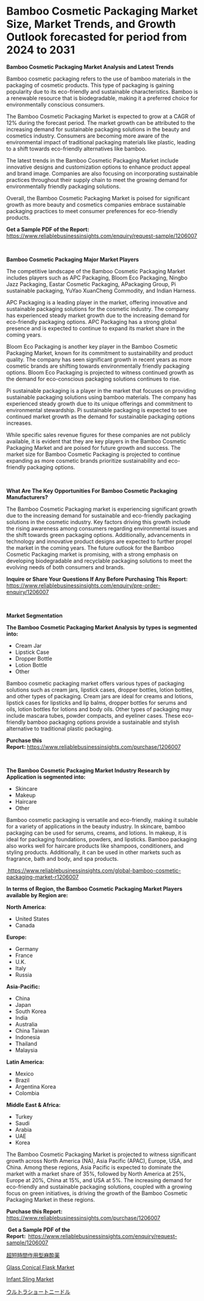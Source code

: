 <p><h1>Bamboo Cosmetic Packaging Market Size, Market Trends, and Growth Outlook forecasted for period from 2024 to 2031</h1></p><p><strong>Bamboo Cosmetic Packaging Market Analysis and Latest Trends</strong></p>
<p><p>Bamboo cosmetic packaging refers to the use of bamboo materials in the packaging of cosmetic products. This type of packaging is gaining popularity due to its eco-friendly and sustainable characteristics. Bamboo is a renewable resource that is biodegradable, making it a preferred choice for environmentally conscious consumers.</p><p>The Bamboo Cosmetic Packaging Market is expected to grow at a CAGR of 12% during the forecast period. The market growth can be attributed to the increasing demand for sustainable packaging solutions in the beauty and cosmetics industry. Consumers are becoming more aware of the environmental impact of traditional packaging materials like plastic, leading to a shift towards eco-friendly alternatives like bamboo.</p><p>The latest trends in the Bamboo Cosmetic Packaging Market include innovative designs and customization options to enhance product appeal and brand image. Companies are also focusing on incorporating sustainable practices throughout their supply chain to meet the growing demand for environmentally friendly packaging solutions.</p><p>Overall, the Bamboo Cosmetic Packaging Market is poised for significant growth as more beauty and cosmetics companies embrace sustainable packaging practices to meet consumer preferences for eco-friendly products.</p></p>
<p><strong>Get a Sample PDF of the Report:&nbsp;</strong> <a href="https://www.reliablebusinessinsights.com/enquiry/request-sample/1206007">https://www.reliablebusinessinsights.com/enquiry/request-sample/1206007</a></p>
<p>&nbsp;</p>
<p><strong>Bamboo Cosmetic Packaging Major Market Players</strong></p>
<p><p>The competitive landscape of the Bamboo Cosmetic Packaging Market includes players such as APC Packaging, Bloom Eco Packaging, Ningbo Jazz Packaging, Eastar Cosmetic Packaging, APackaging Group, Pi sustainable packaging, YuYao XuanCheng Commodity, and Indian Harness. </p><p>APC Packaging is a leading player in the market, offering innovative and sustainable packaging solutions for the cosmetic industry. The company has experienced steady market growth due to the increasing demand for eco-friendly packaging options. APC Packaging has a strong global presence and is expected to continue to expand its market share in the coming years.</p><p>Bloom Eco Packaging is another key player in the Bamboo Cosmetic Packaging Market, known for its commitment to sustainability and product quality. The company has seen significant growth in recent years as more cosmetic brands are shifting towards environmentally friendly packaging options. Bloom Eco Packaging is projected to witness continued growth as the demand for eco-conscious packaging solutions continues to rise.</p><p>Pi sustainable packaging is a player in the market that focuses on providing sustainable packaging solutions using bamboo materials. The company has experienced steady growth due to its unique offerings and commitment to environmental stewardship. Pi sustainable packaging is expected to see continued market growth as the demand for sustainable packaging options increases.</p><p>While specific sales revenue figures for these companies are not publicly available, it is evident that they are key players in the Bamboo Cosmetic Packaging Market and are poised for future growth and success. The market size for Bamboo Cosmetic Packaging is projected to continue expanding as more cosmetic brands prioritize sustainability and eco-friendly packaging options.</p></p>
<p>&nbsp;</p>
<p><strong>What Are The Key Opportunities For Bamboo Cosmetic Packaging Manufacturers?</strong></p>
<p><p>The Bamboo Cosmetic Packaging market is experiencing significant growth due to the increasing demand for sustainable and eco-friendly packaging solutions in the cosmetic industry. Key factors driving this growth include the rising awareness among consumers regarding environmental issues and the shift towards green packaging options. Additionally, advancements in technology and innovative product designs are expected to further propel the market in the coming years. The future outlook for the Bamboo Cosmetic Packaging market is promising, with a strong emphasis on developing biodegradable and recyclable packaging solutions to meet the evolving needs of both consumers and brands.</p></p>
<p><strong>Inquire or Share Your Questions If Any Before Purchasing This Report:</strong> <a href="https://www.reliablebusinessinsights.com/enquiry/pre-order-enquiry/1206007">https://www.reliablebusinessinsights.com/enquiry/pre-order-enquiry/1206007</a></p>
<p>&nbsp;</p>
<p><strong>Market Segmentation</strong></p>
<p><strong>The Bamboo Cosmetic Packaging Market Analysis by types is segmented into:</strong></p>
<p><ul><li>Cream Jar</li><li>Lipstick Case</li><li>Dropper Bottle</li><li>Lotion Bottle</li><li>Other</li></ul></p>
<p><p>Bamboo cosmetic packaging market offers various types of packaging solutions such as cream jars, lipstick cases, dropper bottles, lotion bottles, and other types of packaging. Cream jars are ideal for creams and lotions, lipstick cases for lipsticks and lip balms, dropper bottles for serums and oils, lotion bottles for lotions and body oils. Other types of packaging may include mascara tubes, powder compacts, and eyeliner cases. These eco-friendly bamboo packaging options provide a sustainable and stylish alternative to traditional plastic packaging.</p></p>
<p><strong>Purchase this Report:&nbsp;</strong><a href="https://www.reliablebusinessinsights.com/purchase/1206007">https://www.reliablebusinessinsights.com/purchase/1206007</a></p>
<p>&nbsp;</p>
<p><strong>The Bamboo Cosmetic Packaging Market Industry Research by Application is segmented into:</strong></p>
<p><ul><li>Skincare</li><li>Makeup</li><li>Haircare</li><li>Other</li></ul></p>
<p><p>Bamboo cosmetic packaging is versatile and eco-friendly, making it suitable for a variety of applications in the beauty industry. In skincare, bamboo packaging can be used for serums, creams, and lotions. In makeup, it is ideal for packaging foundations, powders, and lipsticks. Bamboo packaging also works well for haircare products like shampoos, conditioners, and styling products. Additionally, it can be used in other markets such as fragrance, bath and body, and spa products.</p></p>
<p><a href="https://www.reliablebusinessinsights.com/global-bamboo-cosmetic-packaging-market-r1206007">&nbsp;https://www.reliablebusinessinsights.com/global-bamboo-cosmetic-packaging-market-r1206007</a></p>
<p><strong>In terms of Region, the Bamboo Cosmetic Packaging Market Players available by Region are:</strong></p>
<p>
    <p> <strong> North America: </strong>
        <ul>
            <li>United States</li>
            <li>Canada</li>
        </ul>
        </p> 
    <p> <strong> Europe: </strong>
        <ul>
            <li>Germany</li>
            <li>France</li>
            <li>U.K.</li>
            <li>Italy</li>
            <li>Russia</li>
        </ul>
        </p> 
    <p> <strong> Asia-Pacific: </strong>
        <ul>
            <li>China</li>
            <li>Japan</li>
            <li>South Korea</li>
            <li>India</li>
            <li>Australia</li>
            <li>China Taiwan</li>
            <li>Indonesia</li>
            <li>Thailand</li>
            <li>Malaysia</li>
        </ul>
        </p> 
    <p> <strong> Latin America: </strong>
        <ul>
            <li>Mexico</li>
            <li>Brazil</li>
            <li>Argentina Korea</li>
            <li>Colombia</li>
        </ul>
        </p> 
    <p> <strong> Middle East & Africa: </strong>
        <ul>
            <li>Turkey</li>
            <li>Saudi</li>
            <li>Arabia</li>
            <li>UAE</li>
            <li>Korea</li>
        </ul>
    </p>
    </p>
<p><p>The Bamboo Cosmetic Packaging Market is projected to witness significant growth across North America (NA), Asia Pacific (APAC), Europe, USA, and China. Among these regions, Asia Pacific is expected to dominate the market with a market share of 35%, followed by North America at 25%, Europe at 20%, China at 15%, and USA at 5%. The increasing demand for eco-friendly and sustainable packaging solutions, coupled with a growing focus on green initiatives, is driving the growth of the Bamboo Cosmetic Packaging Market in these regions.</p></p>
<p><strong>Purchase this Report: </strong><a href="https://www.reliablebusinessinsights.com/purchase/1206007">https://www.reliablebusinessinsights.com/purchase/1206007</a></p>
<p>&nbsp;<strong>Get a Sample PDF of the Report:&nbsp;&nbsp;</strong><a href="https://www.reliablebusinessinsights.com/enquiry/request-sample/1206007">https://www.reliablebusinessinsights.com/enquiry/request-sample/1206007</a></p>
<p><strong></strong></p>
<p><p><a href="https://github.com/AdellaPrice2023/Market-Research-Report-List-2/blob/main/4168665176915.md">超短時間作用型麻酔薬</a></p><p><a href="https://github.com/jhonangga41/Market-Research-Report-List-1/blob/main/glass-conical-flask-market.md">Glass Conical Flask Market</a></p><p><a href="https://github.com/jnzzvtbl92/Market-Research-Report-List-1/blob/main/infant-sling-market.md">Infant Sling Market</a></p><p><a href="https://github.com/AbigaleHuel/Market-Research-Report-List-1/blob/main/9130775176916.md">ウルトラショートニードル</a></p></p>